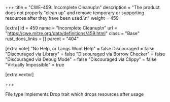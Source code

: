 +++
title = "CWE-459: Incomplete Cleanup\n"
description = "The product does not properly \"clean up\" and remove temporary or supporting resources after they have been used.\n"
weight = 459

[extra]
id = 459
name = "Incomplete Cleanup\n"
url = "https://cwe.mitre.org/data/definitions/459.html"
class = "Base"
rust_docs_links = []
parent = "404"

[extra.vote]
"No Help, or Langs Wont Help" = false
Discouraged = false
"Discouraged via Library" = false
"Discouraged via Borrow Checker" = false
"Discouraged via Debug Mode" = false
"Discouraged via Clippy" = false
"Virtually Impossible" = true

[extra.vector]

+++

File type implements Drop trait which drops resources after usage